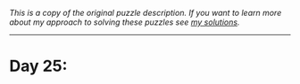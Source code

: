 *This is a copy of the original puzzle description. If you want to learn more about my approach to solving these puzzles see [my solutions](solutions.md).*

---
# Day 25: 
